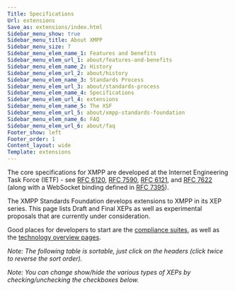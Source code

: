 ```yaml
---
Title: Specifications
Url: extensions
Save_as: extensions/index.html
Sidebar_menu_show: true
Sidebar_menu_title: About XMPP
Sidebar_menu_size: 7
Sidebar_menu_elem_name_1: Features and benefits
Sidebar_menu_elem_url_1: about/features-and-benefits
Sidebar_menu_elem_name_2: History
Sidebar_menu_elem_url_2: about/history
Sidebar_menu_elem_name_3: Standards Process
Sidebar_menu_elem_url_3: about/standards-process
Sidebar_menu_elem_name_4: Specifications
Sidebar_menu_elem_url_4: extensions
Sidebar_menu_elem_name_5: The XSF
Sidebar_menu_elem_url_5: about/xmpp-standards-foundation
Sidebar_menu_elem_name_6: FAQ
Sidebar_menu_elem_url_6: about/faq
Footer_show: left
Footer_order: 1
Content_layout: wide
Template: extensions
---
```

The core specifications for XMPP are developed at the Internet Engineering Task Force (IETF) - see [RFC 6120](https://datatracker.ietf.org/doc/rfc6120/), [RFC 7590](https://datatracker.ietf.org/doc/rfc7590/), [RFC 6121](https://datatracker.ietf.org/doc/rfc6121/), and [RFC 7622](https://datatracker.ietf.org/doc/rfc7622/) (along with a WebSocket binding defined in [RFC 7395](https://datatracker.ietf.org/doc/rfc7395/)).

The XMPP Standards Foundation develops extensions to XMPP in its XEP series. This page lists Draft and Final XEPs as well as experimental proposals that are currently under consideration.

Good places for developers to start are the [compliance suites](https://xmpp.org/extensions/xep-0412.html), as well as the [technology overview pages](https://xmpp.org/about-xmpp/technology-overview/).

<p class="jsSupport"><em>Note: The following table is sortable, just click on the headers (click twice to reverse the sort order).</em></p>

<p class="jsSupport">
    <em>Note: You can change show/hide the various types of XEPs by checking/unchecking the checkboxes below.</em>
</p>

